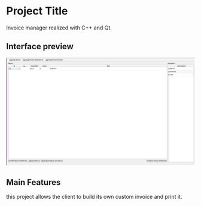 # Project Title

Invoice manager realized with C++ and Qt.


## Interface preview

![main page](img/invoice_home.png)

## Main Features

this project allows the client to build its own custom invoice and print it.  
